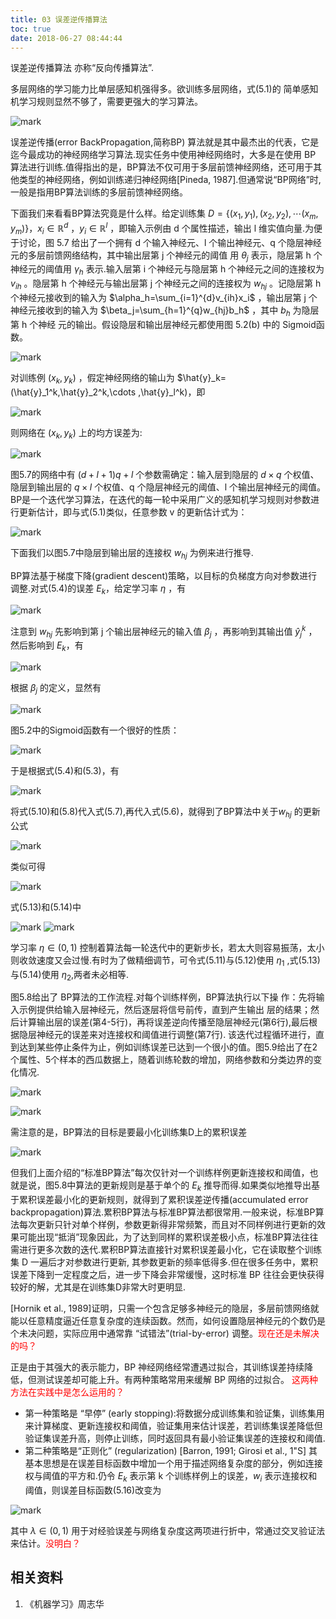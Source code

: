 ```yaml
---
title: 03 误差逆传播算法
toc: true
date: 2018-06-27 08:44:44
---
```





误差逆传播算法 亦称“反向传播算法”.



多层网络的学习能力比单层感知机强得多。欲训练多层网络，式(5.1)的 简单感知机学习规则显然不够了，需要更强大的学习算法。

![mark](http://images.iterate.site/blog/image/180626/HiAD3khi7m.png?imageslim)

误差逆传播(error BackPropagation,简称BP) 算法就是其中最杰出的代表，它是迄今最成功的神经网络学习算法.现实任务中使用神经网络时，大多是在使用 BP 算法进行训练.值得指出的是，BP算法不仅可用于多层前馈神经网络，还可用于其他类型的神经网络，例如训练递归神经网络[Pineda, 1987].但通常说“BP网络”时, 一般是指用BP算法训练的多层前馈神经网络。


下面我们来看看BP算法究竟是什么样。给定训练集 $D=\{(x_1,y_1),(x_2,y_2),\cdots (x_m,y_m)\}$，$x_i\in  \mathbb{R}^d$ ，$y_i\in \mathbb{R}^l$ ，即输入示例由 d 个属性描述，输出 l 维实值向量.为便于讨论，图 5.7 给出了一个拥有 d 个输入神经元、l 个输出神经元、q 个隐层神经元的多层前馈网络结构，其中输出层第 j 个神经元的阈值 用 $\theta_j$ 表示，隐层第 h 个神经元的阈值用 $\gamma_h$  表示.输入层第 i 个神经元与隐层第 h 个神经元之间的连接权为 $v_{ih}$ 。隐层第 h 个神经元与输出层第 j 个神经元之间的连接权为 $w_{hj}$ 。记隐层第 h 个神经元接收到的输入为 $\alpha_h=\sum_{i=1}^{d}v_{ih}x_i$ ，输出层第 j 个神经元接收到的输入为 $\beta_j=\sum_{h=1}^{q}w_{hj}b_h$ ，其中 $b_h$ 为隐层第 h 个神经
元的输出。假设隐层和输出层神经元都使用图 5.2(b) 中的 Sigmoid函数。

![mark](http://images.iterate.site/blog/image/180626/giFDElh243.png?imageslim)

对训练例 $(x_k,y_k)$ ，假定神经网络的输山为 $\hat{y}_k=(\hat{y}_1^k,\hat{y}_2^k,\cdots ,\hat{y}_l^k)，即

![mark](http://images.iterate.site/blog/image/180626/63EdGL9EgF.png?imageslim)

则网络在 $(x_k,y_k)$ 上的均方误差为:

![mark](http://images.iterate.site/blog/image/180626/lEiid194Fd.png?imageslim)


图5.7的网络中有 $(d + l + 1)q + l$ 个参数需确定：输入层到隐层的 $d\times q$ 个权值、隐层到输出层的 $q\times l$ 个权值、q 个隐层神经元的阈值、l 个输出层神经元的阈值。BP是一个迭代学习算法，在迭代的每一轮中采用广义的感知机学习规则对参数进行更新估计，即与式(5.1)类似，任意参数 v 的更新估计式为：


![mark](http://images.iterate.site/blog/image/180626/DfeFCBl5H6.png?imageslim)

下面我们以图5.7中隐层到输出层的连接权 $w_{hj}$ 为例来进行推导.


BP算法基于梯度下降(gradient descent)策略，以目标的负梯度方向对参数进行调整.对式(5.4)的误差 $E_k$，给定学习率 $\eta$ ，有

![mark](http://images.iterate.site/blog/image/180626/CiF5gfFkG8.png?imageslim)

注意到 $w_{hj}$ 先影响到第 j 个输出层神经元的输入值 $\beta_j$ ，再影响到其输出值 $\hat{y}_j^k$ ， 然后影响到 $E_k$，有

![mark](http://images.iterate.site/blog/image/180626/khhHkkIa5j.png?imageslim)


根据 $\beta_j$ 的定义，显然有

![mark](http://images.iterate.site/blog/image/180626/4i7G72J9BI.png?imageslim)

图5.2中的Sigmoid函数有一个很好的性质：

![mark](http://images.iterate.site/blog/image/180626/6j7CFkbHBm.png?imageslim)

于是根据式(5.4)和(5.3)，有

![mark](http://images.iterate.site/blog/image/180626/E5lljg8fig.png?imageslim)


将式(5.10)和(5.8)代入式(5.7),再代入式(5.6)，就得到了BP算法中关于$w_{hj}$ 的更新公式

![mark](http://images.iterate.site/blog/image/180626/a9JflCbk08.png?imageslim)


类似可得

![mark](http://images.iterate.site/blog/image/180626/bhB3BmH7jJ.png?imageslim)

式(5.13)和(5.14)中

![mark](http://images.iterate.site/blog/image/180626/KBg2D52CH7.png?imageslim)
![mark](http://images.iterate.site/blog/image/180626/ghDC7De80E.png?imageslim)


学习率 $\eta\in (0,1)$ 控制着算法每一轮迭代中的更新步长，若太大则容易振荡，太小则收敛速度又会过慢.有时为了做精细调节，可令式(5.11)与(5.12)使用 $\eta_1$ ,式(5.13)与(5.14)使用 $\eta_2$,两者未必相等.


图5.8给出了 BP算法的工作流程.对每个训练样例，BP算法执行以下操 作：先将输入示例提供给输入层神经元，然后逐层将信号前传，直到产生输出 层的结果；然后计算输出层的误差(第4-5行)，再将误差逆向传播至隐层神经元(第6行),最后根据隐层神经元的误差来对连接权和阈值进行调整(第7行). 该迭代过程循环进行，直到达到某些停止条件为止，例如训练误差已达到一个很小的值。图5.9给出了在2个属性、5个样本的西瓜数据上，随着训练轮数的增加，网络参数和分类边界的变化情况.

![mark](http://images.iterate.site/blog/image/180626/ED5kmckjme.png?imageslim)

![mark](http://images.iterate.site/blog/image/180626/Ffb1jifACi.png?imageslim)

需注意的是，BP算法的目标是要最小化训练集D上的累积误差

![mark](http://images.iterate.site/blog/image/180626/2h77blCAf2.png?imageslim)

但我们上面介绍的“标准BP算法”每次仅针对一个训练样例更新连接权和阈值，也就是说，图5.8中算法的更新规则是基于单个的 $E_k$ 推导而得.如果类似地推导出基于累积误差最小化的更新规则，就得到了累积误差逆传播(accumulated error backpropagation)算法.累积BP算法与标准BP算法都很常用.一般来说，标准BP算法每次更新只针对单个样例，参数更新得非常频繁，而且对不同样例进行更新的效果可能出现“抵消”现象因此，为了达到同样的累积误差极小点，标准BP算法往往需进行更多次数的迭代.累积BP算法直接针对累积误差最小化，它在读取整个训练集 D 一遍后才对参数进行更新, 其参数更新的频率低得多.但在很多任务中，累积误差下降到一定程度之后，进一步下降会非常缓慢，这时标准 BP 往往会更快获得较好的解，尤其是在训练集D非常大时更明显.

[Hornik et al., 1989]证明，只需一个包含足够多神经元的隐层，多层前馈网络就能以任意精度逼近任意复杂度的连续函数。然而，如何设置隐层神经元的个数仍是个未决问题，实际应用中通常靠 “试错法”(trial-by-error) 调整。<span style="color:red;">现在还是未解决的吗？</span>


正是由于其强大的表示能力，BP 神经网络经常遭遇过拟合，其训练误差持续降低，但测试误差却可能上升。有两种策略常用来缓解 BP 网络的过拟合。
<span style="color:red;">这两种方法在实践中是怎么运用的？</span>

- 第一种策略是 “早停” (early stopping):将数据分成训练集和验证集，训练集用 来计算梯度、更新连接权和阈值，验证集用来估计误差，若训练集误差降低但 验证集误差升高，则停止训练，同时返回具有最小验证集误差的连接权和阈值.
- 第二种策略是“正则化” (regularization) [Barron, 1991; Girosi et al., 1"S] 其 基本思想是在误差目标函数中增加一个用于描述网络复杂度的部分，例如连接权与阈值的平方和.仍令 $E_k$ 表示第 k 个训练样例上的误差，$w_i$ 表示连接权和阈值，则误差目标函数(5.16)改变为

![mark](http://images.iterate.site/blog/image/180626/ag3mLdiDG6.png?imageslim)

其中 $\lambda \in(0,1)$ 用于对经验误差与网络复杂度这两项进行折中，常通过交叉验证法来估计。<span style="color:red;">没明白？</span>







## 相关资料
1. 《机器学习》周志华
